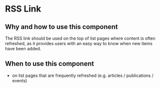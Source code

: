 # RSS Link

## Why and how to use this component

The RSS link should be used on the top of list pages where content is often
refreshed, as it provides users with an easy way to know when new items have
been added.

## When to use this component

- on list pages that are frequently refreshed (e.g. articles / publications /
  events)
